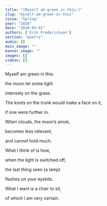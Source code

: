 ```yaml
---
title: "[Myself am green in this:]"
slug: "myself-am-green-in-this"
issue: "Spring"
year: "2010"
date: "2010-03-01"
authors: ['Erik Fredericksen']
section: "poetry"
audio: []
main_image: ""
banner_image: ""
images: []
videos: []
---
```

Myself am green in this:

 the moon let some light

 intensely on the grass.

 The knots on the trunk would make a face on it,

 if one were further in.

 When clouds, the moon’s amok,

 becomes less relevant,

 and cannot hold much.

 What I think of is how,

 when the light is switched off,

 the last thing seen (a lamp)

 flashes on your eyelids.

 What I want is a chair to sit,

 of which I am very certain.


